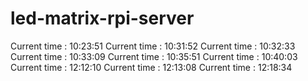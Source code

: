 # led-matrix-rpi-server
Current time : 10:23:51
Current time : 10:31:52
Current time : 10:32:33
Current time : 10:33:09
Current time : 10:35:51
Current time : 10:40:03
Current time : 12:12:10
Current time : 12:13:08
Current time : 12:18:34
